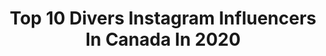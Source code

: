 ---
title: Top 10 Divers Instagram Influencers In Canada In 2020
description: >-
  Find top divers Instagram influencers in Canada in 2020. Most popular hashtags: #diving #teamcanada #olympics #wefly.
platform: Instagram
profiles:
  - username: "vinceriendeau"
    fullname: >-
      Vincent Riendeau
    location: "Canada"
    followers: 17206
    engagement: 1171
    commentsToLikes: 0.009672
    id: ck6udqdv6mk4e0j71wb856oav
    verified: true
    hashtags: "#plushaut, #athlete, #trainingcamp, #vacation"
  - username: "jennabel91"
    fullname: >-
      Jennifer Abel
    location: "Canada"
    followers: 40660
    engagement: 371
    commentsToLikes: 0.012302
    id: ck5zuuzeu339a0i14o3ukftdb
    verified: true
    hashtags: "#couplegoals, #weekend, #fina, #athleteslife"
  - username: "megbenfeito"
    fullname: >-
      Meaghan Benfeito 🇵🇹
    location: "Canada"
    followers: 26694
    engagement: 472
    commentsToLikes: 0.009278
    id: ck6udqdsxmk280j71txe77tjw
    verified: true
    hashtags: "#happiness, #tokyo, #tokyo2021, #hardwork"
  - username: "nathan_zm"
    fullname: >-
      𝓝𝓪𝓽𝓱𝓪𝓷 𝓩𝓼𝓸𝓶𝓫𝓸𝓻-𝓜𝓾𝓻𝓻𝓪𝔂
    location: "Canada"
    followers: 6036
    engagement: 2603
    commentsToLikes: 0.024589
    id: ck5zuuz9z33810i14erjzhppf
    verified: false
    hashtags: "#worldchampionships"
  - username: "robertmarclehmann"
    fullname: >-
      Robert Marc Lehmann
    location: "Canada"
    followers: 36240
    engagement: 981
    commentsToLikes: 0.016148
    id: ck8svyuz8d7kk0j78lvzfhmlk
    verified: true
    hashtags: "#marderb, #mother, #tigerbeach, #greatbearrainforest"
  - username: "yumyumyow"
    fullname: >-
      Ottawa Food Blogger - Allie
    location: "Canada"
    followers: 3443
    engagement: 1175
    commentsToLikes: 0.258689
    id: ck6u7wenno1fo0j71flkhaq0v
    verified: false
    hashtags: "#ottawabrunch, #ottawafoodie, #waterlooeats, #yyzfoodie"
  - username: "ellietsmart"
    fullname: >-
      ELLIE SMART
    location: "Canada"
    followers: 20377
    engagement: 630
    commentsToLikes: 0.018510
    id: ck5zuuy6b335j0i142ydteksd
    verified: false
    hashtags: "#21, #bucketlist, #thanksgiving, #valentiensday"
  - username: "andrew.ed.beck"
    fullname: >-
      Andrew
    location: "Canada"
    followers: 9339
    engagement: 571
    commentsToLikes: 0.053186
    id: ck5cewb2yluam0i1164pmesix
    verified: false
    hashtags: "#blackandwhitephotography, #moodyports, #discover, #explorebc"
  - username: "sweetographer"
    fullname: >-
      Sadra | Dessert Photographer
    location: "Canada"
    followers: 26690
    engagement: 215
    commentsToLikes: 0.062793
    id: ck5zzv7c9ch7r0i14ghd2ylft
    verified: false
    hashtags: "#finallytimetoclean, #bts"
  - username: "la_joby"
    fullname: >-
      Pow·er·house·
    location: "Canada"
    followers: 253906
    engagement: 62
    commentsToLikes: 0.023061
    id: ck0w1z0v5lu200i19rgt8hx9e
    verified: false
    hashtags: "#stgermainmodels, #holidays, #favoritecolor, #noussommesdesguerrieres"
---